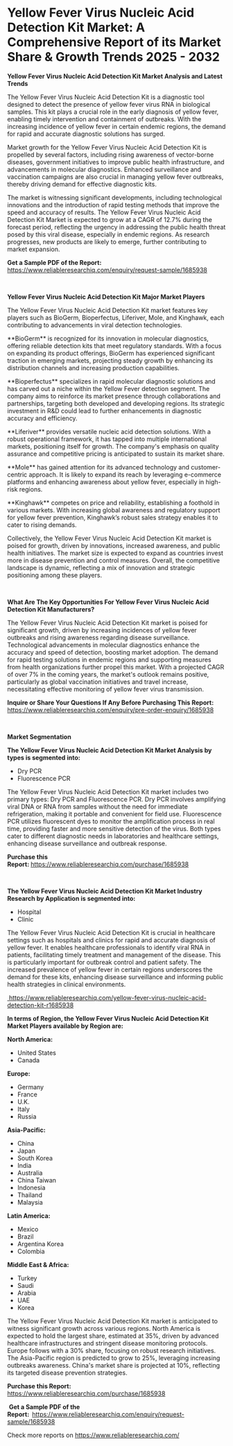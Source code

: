 <p><h1>Yellow Fever Virus Nucleic Acid Detection Kit Market: A Comprehensive Report of its Market Share & Growth Trends 2025 - 2032</h1></p><p><strong>Yellow Fever Virus Nucleic Acid Detection Kit Market Analysis and Latest Trends</strong></p>
<p><p>The Yellow Fever Virus Nucleic Acid Detection Kit is a diagnostic tool designed to detect the presence of yellow fever virus RNA in biological samples. This kit plays a crucial role in the early diagnosis of yellow fever, enabling timely intervention and containment of outbreaks. With the increasing incidence of yellow fever in certain endemic regions, the demand for rapid and accurate diagnostic solutions has surged.</p><p>Market growth for the Yellow Fever Virus Nucleic Acid Detection Kit is propelled by several factors, including rising awareness of vector-borne diseases, government initiatives to improve public health infrastructure, and advancements in molecular diagnostics. Enhanced surveillance and vaccination campaigns are also crucial in managing yellow fever outbreaks, thereby driving demand for effective diagnostic kits.</p><p>The market is witnessing significant developments, including technological innovations and the introduction of rapid testing methods that improve the speed and accuracy of results. The Yellow Fever Virus Nucleic Acid Detection Kit Market is expected to grow at a CAGR of 12.7% during the forecast period, reflecting the urgency in addressing the public health threat posed by this viral disease, especially in endemic regions. As research progresses, new products are likely to emerge, further contributing to market expansion.</p></p>
<p><strong>Get a Sample PDF of the Report:&nbsp;</strong> <a href="https://www.reliableresearchiq.com/enquiry/request-sample/1685938?utm_campaign=3174&utm_medium=2&utm_source=Github&utm_content=ia&utm_term=24032025&utm_id=yellow-fever-virus-nucleic-acid-detection-kit">https://www.reliableresearchiq.com/enquiry/request-sample/1685938</a></p>
<p>&nbsp;</p>
<p><strong>Yellow Fever Virus Nucleic Acid Detection Kit Major Market Players</strong></p>
<p><p>The Yellow Fever Virus Nucleic Acid Detection Kit market features key players such as BioGerm, Bioperfectus, Liferiver, Mole, and Kinghawk, each contributing to advancements in viral detection technologies. </p><p>**BioGerm** is recognized for its innovation in molecular diagnostics, offering reliable detection kits that meet regulatory standards. With a focus on expanding its product offerings, BioGerm has experienced significant traction in emerging markets, projecting steady growth by enhancing its distribution channels and increasing production capabilities. </p><p>**Bioperfectus** specializes in rapid molecular diagnostic solutions and has carved out a niche within the Yellow Fever detection segment. The company aims to reinforce its market presence through collaborations and partnerships, targeting both developed and developing regions. Its strategic investment in R&D could lead to further enhancements in diagnostic accuracy and efficiency.</p><p>**Liferiver** provides versatile nucleic acid detection solutions. With a robust operational framework, it has tapped into multiple international markets, positioning itself for growth. The company's emphasis on quality assurance and competitive pricing is anticipated to sustain its market share.</p><p>**Mole** has gained attention for its advanced technology and customer-centric approach. It is likely to expand its reach by leveraging e-commerce platforms and enhancing awareness about yellow fever, especially in high-risk regions.</p><p>**Kinghawk** competes on price and reliability, establishing a foothold in various markets. With increasing global awareness and regulatory support for yellow fever prevention, Kinghawk’s robust sales strategy enables it to cater to rising demands.</p><p>Collectively, the Yellow Fever Virus Nucleic Acid Detection Kit market is poised for growth, driven by innovations, increased awareness, and public health initiatives. The market size is expected to expand as countries invest more in disease prevention and control measures. Overall, the competitive landscape is dynamic, reflecting a mix of innovation and strategic positioning among these players.</p></p>
<p>&nbsp;</p>
<p><strong>What Are The Key Opportunities For Yellow Fever Virus Nucleic Acid Detection Kit Manufacturers?</strong></p>
<p><p>The Yellow Fever Virus Nucleic Acid Detection Kit market is poised for significant growth, driven by increasing incidences of yellow fever outbreaks and rising awareness regarding disease surveillance. Technological advancements in molecular diagnostics enhance the accuracy and speed of detection, boosting market adoption. The demand for rapid testing solutions in endemic regions and supporting measures from health organizations further propel this market. With a projected CAGR of over 7% in the coming years, the market's outlook remains positive, particularly as global vaccination initiatives and travel increase, necessitating effective monitoring of yellow fever virus transmission.</p></p>
<p><strong>Inquire or Share Your Questions If Any Before Purchasing This Report:</strong> <a href="https://www.reliableresearchiq.com/enquiry/pre-order-enquiry/1685938?utm_campaign=3174&utm_medium=2&utm_source=Github&utm_content=ia&utm_term=24032025&utm_id=yellow-fever-virus-nucleic-acid-detection-kit">https://www.reliableresearchiq.com/enquiry/pre-order-enquiry/1685938</a></p>
<p>&nbsp;</p>
<p><strong>Market Segmentation</strong></p>
<p><strong>The Yellow Fever Virus Nucleic Acid Detection Kit Market Analysis by types is segmented into:</strong></p>
<p><ul><li>Dry PCR</li><li>Fluorescence PCR</li></ul></p>
<p><p>The Yellow Fever Virus Nucleic Acid Detection Kit market includes two primary types: Dry PCR and Fluorescence PCR. Dry PCR involves amplifying viral DNA or RNA from samples without the need for immediate refrigeration, making it portable and convenient for field use. Fluorescence PCR utilizes fluorescent dyes to monitor the amplification process in real time, providing faster and more sensitive detection of the virus. Both types cater to different diagnostic needs in laboratories and healthcare settings, enhancing disease surveillance and outbreak response.</p></p>
<p><strong>Purchase this Report:&nbsp;</strong><a href="https://www.reliableresearchiq.com/purchase/1685938?utm_campaign=3174&utm_medium=2&utm_source=Github&utm_content=ia&utm_term=24032025&utm_id=yellow-fever-virus-nucleic-acid-detection-kit">https://www.reliableresearchiq.com/purchase/1685938</a></p>
<p>&nbsp;</p>
<p><strong>The Yellow Fever Virus Nucleic Acid Detection Kit Market Industry Research by Application is segmented into:</strong></p>
<p><ul><li>Hospital</li><li>Clinic</li></ul></p>
<p><p>The Yellow Fever Virus Nucleic Acid Detection Kit is crucial in healthcare settings such as hospitals and clinics for rapid and accurate diagnosis of yellow fever. It enables healthcare professionals to identify viral RNA in patients, facilitating timely treatment and management of the disease. This is particularly important for outbreak control and patient safety. The increased prevalence of yellow fever in certain regions underscores the demand for these kits, enhancing disease surveillance and informing public health strategies in clinical environments.</p></p>
<p><a href="https://www.reliableresearchiq.com/yellow-fever-virus-nucleic-acid-detection-kit-r1685938?utm_campaign=3174&utm_medium=2&utm_source=Github&utm_content=ia&utm_term=24032025&utm_id=yellow-fever-virus-nucleic-acid-detection-kit">&nbsp;https://www.reliableresearchiq.com/yellow-fever-virus-nucleic-acid-detection-kit-r1685938</a></p>
<p><strong>In terms of Region, the Yellow Fever Virus Nucleic Acid Detection Kit Market Players available by Region are:</strong></p>
<p>
    <p> <strong> North America: </strong>
        <ul>
            <li>United States</li>
            <li>Canada</li>
        </ul>
        </p> 
    <p> <strong> Europe: </strong>
        <ul>
            <li>Germany</li>
            <li>France</li>
            <li>U.K.</li>
            <li>Italy</li>
            <li>Russia</li>
        </ul>
        </p> 
    <p> <strong> Asia-Pacific: </strong>
        <ul>
            <li>China</li>
            <li>Japan</li>
            <li>South Korea</li>
            <li>India</li>
            <li>Australia</li>
            <li>China Taiwan</li>
            <li>Indonesia</li>
            <li>Thailand</li>
            <li>Malaysia</li>
        </ul>
        </p> 
    <p> <strong> Latin America: </strong>
        <ul>
            <li>Mexico</li>
            <li>Brazil</li>
            <li>Argentina Korea</li>
            <li>Colombia</li>
        </ul>
        </p> 
    <p> <strong> Middle East & Africa: </strong>
        <ul>
            <li>Turkey</li>
            <li>Saudi</li>
            <li>Arabia</li>
            <li>UAE</li>
            <li>Korea</li>
        </ul>
    </p>
    </p>
<p><p>The Yellow Fever Virus Nucleic Acid Detection Kit market is anticipated to witness significant growth across various regions. North America is expected to hold the largest share, estimated at 35%, driven by advanced healthcare infrastructures and stringent disease monitoring protocols. Europe follows with a 30% share, focusing on robust research initiatives. The Asia-Pacific region is predicted to grow to 25%, leveraging increasing outbreaks awareness. China's market share is projected at 10%, reflecting its targeted disease prevention strategies.</p></p>
<p><strong>Purchase this Report: </strong><a href="https://www.reliableresearchiq.com/purchase/1685938?utm_campaign=3174&utm_medium=2&utm_source=Github&utm_content=ia&utm_term=24032025&utm_id=yellow-fever-virus-nucleic-acid-detection-kit">https://www.reliableresearchiq.com/purchase/1685938</a></p>
<p>&nbsp;<strong>Get a Sample PDF of the Report:&nbsp;&nbsp;</strong><a href="https://www.reliableresearchiq.com/enquiry/request-sample/1685938?utm_campaign=3174&utm_medium=2&utm_source=Github&utm_content=ia&utm_term=24032025&utm_id=yellow-fever-virus-nucleic-acid-detection-kit">https://www.reliableresearchiq.com/enquiry/request-sample/1685938</a></p>
<p><strong></strong></p>
<p>Check more reports on <a href="https://www.reliableresearchiq.com/?utm_campaign=3174&utm_medium=2&utm_source=Github&utm_content=ia&utm_term=24032025&utm_id=yellow-fever-virus-nucleic-acid-detection-kit">https://www.reliableresearchiq.com/</a></p>